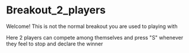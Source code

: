 # Breakout_2_players

Welcome! 
This is not the normal breakout you are used to playing with

Here 2 players can compete among themselves and press "S" whenever they feel to stop and declare the winner
